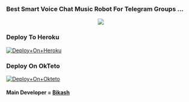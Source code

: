 ### Best Smart Voice Chat Music Robot For Telegram Groups ...


<p align="center"><a href="https://t.me/BikashHalder"><img src="https://te.legra.ph/file/840fed0100164af249bb8.png"></a></p>

### Deploy To Heroku

[![Deploy+On+Heroku](https://www.herokucdn.com/deploy/button.svg)](https://heroku.com/deploy?template=https://github.com/IAMBIKASHHALDER/AdityaBikashPlayer)

### Deploy On OkTeto

[![Deploy+On+Okteto](https://img.shields.io/badge/Deploy%20To%20Okteto-informational?style=for-the-badge&logo=Okteto)](https://cloud.okteto.com/deploy?repository=https://github.com/IAMBIKASHHALDER/bgtxmusicbot)


#### Main Developer = [Bikash](https://t.me/BikashHalder)
